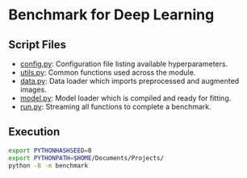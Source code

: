 # Benchmark for Deep Learning

## Script Files

- [config.py](config.py): Configuration file listing available hyperparameters.
- [utils.py](utils.py): Common functions used across the module.
- [data.py](data.py): Data loader which imports preprocessed and augmented images.
- [model.py](model.py): Model loader which is compiled and ready for fitting.
- [run.py](run.py): Streaming all functions to complete a benchmark.

## Execution

```bash
export PYTHONHASHSEED=0
export PYTHONPATH=$HOME/Documents/Projects/
python -B -m benchmark
```
